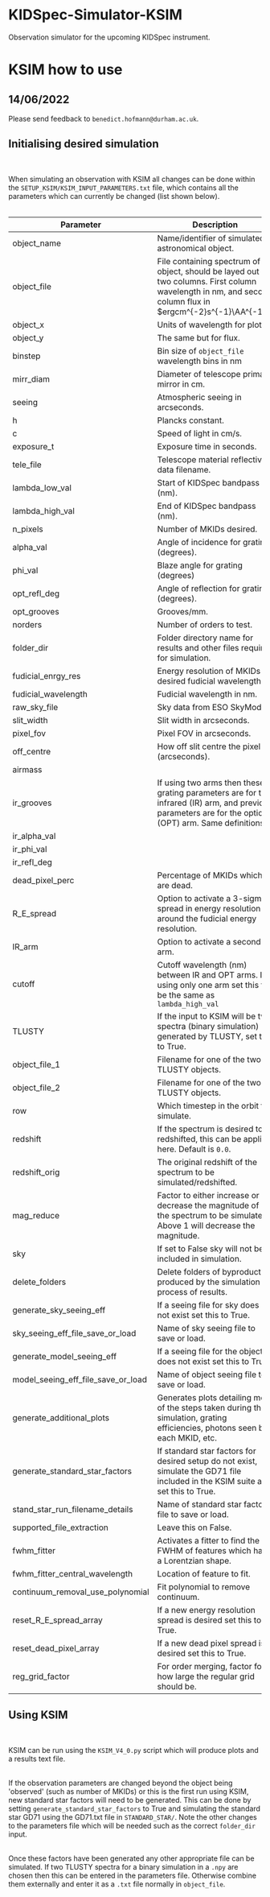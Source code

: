 # KIDSpec-Simulator-KSIM
Observation simulator for the upcoming KIDSpec instrument.


# KSIM how to use

## 14/06/2022

Please send feedback to `benedict.hofmann@durham.ac.uk`.<br>


## Initialising desired simulation
<br>

When simulating an observation with KSIM all changes can be done within the `SETUP_KSIM/KSIM_INPUT_PARAMETERS.txt` file, which contains all the parameters which can currently be changed (list shown below). <br><br>

|Parameter|Description|
|------|-------|
|object_name| Name/identifier of simulated astronomical object. |
|object_file | File containing spectrum of object, should be layed out in two columns. First column wavelength in nm, and second column flux in  $ergcm^{-2}s^{-1}\AA^{-1}$.  |                         
|object_x | Units of wavelength for plots. |   
|object_y | The same but for flux. |      
|binstep | Bin size of `object_file` wavelength bins in nm |                            
|mirr_diam | Diameter of telescope primary mirror in cm. |        
|seeing | Atmospheric seeing in arcseconds. |         
|h | Plancks constant. | 
|c | Speed of light in cm/s. |
|exposure_t | Exposure time in seconds. |                          
|tele_file | Telescope material reflectivity data filename. |             
|lambda_low_val | Start of KIDSpec bandpass (nm). |          
|lambda_high_val | End of KIDSpec bandpass (nm). |        
|n_pixels | Number of MKIDs desired.   |                 
|alpha_val | Angle of incidence for grating (degrees). |        
|phi_val | Blaze angle for grating (degrees)    |
|opt_refl_deg | Angle of reflection for grating (degrees). |                                                               
|opt_grooves | Grooves/mm. |                                                                     
|norders | Number of orders to test.| 
|folder_dir | Folder directory name for results and other files required for simulation. |                    	          
|fudicial_enrgy_res | Energy resolution of MKIDs at desired fudicial wavelength.|    
|fudicial_wavelength | Fudicial wavelength in nm.| 
|raw_sky_file |  Sky data from ESO SkyModel.|
|slit_width | Slit width in arcseconds.|
|pixel_fov | Pixel FOV in arcseconds.|
|off_centre | How off slit centre the pixel is (arcseconds).|
|airmass | |
|ir_grooves | If using two arms then these grating parameters are for the infrared (IR) arm, and previous parameters are for the optical (OPT) arm. Same definitions.|                                
|ir_alpha_val | |             
|ir_phi_val | |   
|ir_refl_deg | |          
|dead_pixel_perc | Percentage of MKIDs which are dead.|         
|R_E_spread | Option to activate a 3-sigma spread in energy resolution around the fudicial energy resolution.|       
|IR_arm | Option to activate a second arm.|
|cutoff | Cutoff wavelength (nm) between IR and OPT arms. If using only one arm set this to be the same as `lambda_high_val`|
|TLUSTY | If the input to KSIM will be two spectra (binary simulation) generated by TLUSTY, set this to True.|
|object_file_1 | Filename for one of the two TLUSTY objects.|
|object_file_2 | Filename for one of the two TLUSTY objects.|
|row | Which timestep in the orbit to simulate.|
|redshift | If the spectrum is desired to redshifted, this can be applied here. Default is `0.0`. |
|redshift_orig | The original redshift of the spectrum to be simulated/redshifted.| 
|mag_reduce | Factor to either increase or decrease the magnitude of the spectrum to be simulated. Above 1 will decrease the magnitude.|      
|sky | If set to False sky will not be included in simulation.| 
|delete_folders | Delete folders of byproduct produced by the simulation in process of results.| 
|generate_sky_seeing_eff | If a seeing file for sky does not exist set this to True.|             
|sky_seeing_eff_file_save_or_load | Name of sky seeing file to save or load.|     
|generate_model_seeing_eff | If a seeing file for the object does not exist set this to True.|                             
|model_seeing_eff_file_save_or_load |Name of object seeing file to save or load.|  
|generate_additional_plots | Generates plots detailing more of the steps taken during the simulation, grating efficiencies, photons seen by each MKID, etc.|                     
|generate_standard_star_factors | If standard star factors for desired setup do not exist, simulate the GD71 file included in the KSIM suite and set this to True.|                      
|stand_star_run_filename_details | Name of standard star factors file to save or load.|               
|supported_file_extraction | Leave this on False. |              
|fwhm_fitter | Activates a fitter to find the FWHM of features which have a Lorentzian shape.|                 
|fwhm_fitter_central_wavelength | Location of feature to fit.|     
|continuum_removal_use_polynomial | Fit polynomial to remove continuum.|    
|reset_R_E_spread_array | If a new energy resolution spread is desired set this to True.|               
|reset_dead_pixel_array | If a new dead pixel spread is desired set this to True.|
|reg_grid_factor | For order merging, factor for how large the regular grid should be.|    



## Using KSIM
<br>

KSIM can be run using the `KSIM_V4_0.py` script which will produce plots and a results text file.<br><br>

If the observation parameters are changed beyond the object being 'observed' (such as number of MKIDs) or this is the first run using KSIM, new standard star factors will need to be generated. This can be done by setting `generate_standard_star_factors` to True and simulating the standard star GD71 using the GD71.txt file in `STANDARD_STAR/`. Note the other changes to the parameters file which will be needed such as the correct `folder_dir` input. <br><br>

Once these factors have been generated any other appropriate file can be simulated. If two TLUSTY spectra for a binary simulation in a `.npy` are chosen then this can be entered in the parameters file. Otherwise combine them externally and enter it as a `.txt` file normally in `object_file`.<br><br>







